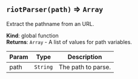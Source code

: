 <a name="riotParser"></a>

## `riotParser(path)` ⇒ <code>Array</code>
Extract the pathname from an URL.

**Kind**: global function  
**Returns**: <code>Array</code> - A list of values for path variables.  

| Param | Type | Description |
| --- | --- | --- |
| path | <code>String</code> | The path to parse. |

